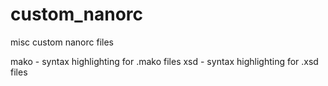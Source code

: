 # custom_nanorc
misc custom nanorc files

mako - syntax highlighting for .mako files
xsd - syntax highlighting for .xsd files
